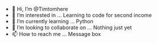 - 👋 Hi, I’m @Timtomhere
- 👀 I’m interested in ... Learning to code for second income
- 🌱 I’m currently learning ... Python
- 💞️ I’m looking to collaborate on ... Nothing just yet
- 📫 How to reach me ... Message box

<!---
Timtomhere/Timtomhere is a ✨ special ✨ repository because its `README.md` (this file) appears on your GitHub profile.
You can click the Preview link to take a look at your changes.
--->
